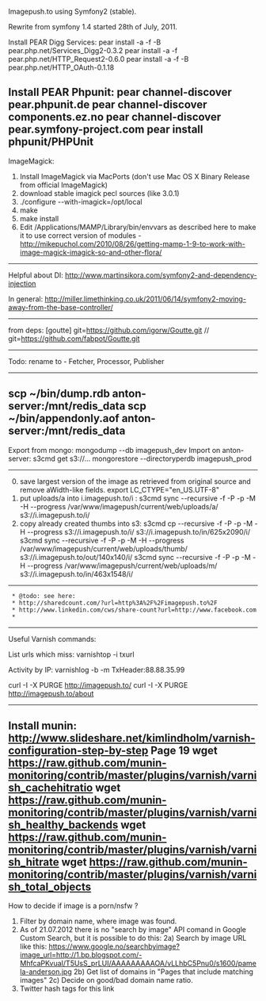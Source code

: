 Imagepush.to using Symfony2 (stable).

Rewrite from symfony 1.4 started 28th of July, 2011.

Install PEAR Digg Services:
pear install -a -f -B pear.php.net/Services_Digg2-0.3.2
pear install -a -f pear.php.net/HTTP_Request2-0.6.0
pear install -a -f -B pear.php.net/HTTP_OAuth-0.1.18

Install PEAR Phpunit:
pear channel-discover pear.phpunit.de
pear channel-discover components.ez.no
pear channel-discover pear.symfony-project.com
pear install phpunit/PHPUnit
---
ImageMagick:
1) Install ImageMagick via MacPorts (don't use Mac OS X Binary Release from official ImageMagick)
2) download stable imagick pecl sources (like 3.0.1)
3) ./configure --with-imagick=/opt/local
4) make
5) make install
6) Edit /Applications/MAMP/Library/bin/envvars as described here to make it to use correct version of modules - http://mikepuchol.com/2010/08/26/getting-mamp-1-9-to-work-with-image-magick-imagick-so-and-other-flora/

---
Helpful about DI:
http://www.martinsikora.com/symfony2-and-dependency-injection

In general:
http://miller.limethinking.co.uk/2011/06/14/symfony2-moving-away-from-the-base-controller/

---
from deps:
[goutte]
    git=https://github.com/igorw/Goutte.git
//    git=https://github.com/fabpot/Goutte.git

---

Todo:
rename to - Fetcher, Processor, Publisher

---
scp ~/bin/dump.rdb anton-server:/mnt/redis_data
scp ~/bin/appendonly.aof anton-server:/mnt/redis_data
---
Export from mongo:
mongodump --db imagepush_dev
Import on anton-server:
s3cmd get s3://...
mongorestore --directoryperdb imagepush_prod

---
0) save largest version of the image as retrieved from original source and remove aWidth-like fields.
export LC_CTYPE="en_US.UTF-8"
1) put uploads/a into i.imagepush.to/i :
s3cmd sync --recursive -f -P -p -M -H --progress /var/www/imagepush/current/web/uploads/a/ s3://i.imagepush.to/i/
2) copy already created thumbs into s3:
s3cmd cp --recursive -f -P -p -M -H --progress s3://i.imagepush.to/i/ s3://i.imagepush.to/in/625x2090/i/
s3cmd sync --recursive -f -P -p -M -H --progress /var/www/imagepush/current/web/uploads/thumb/ s3://i.imagepush.to/out/140x140/i/
s3cmd sync --recursive -f -P -p -M -H --progress /var/www/imagepush/current/web/uploads/m/ s3://i.imagepush.to/in/463x1548/i/

---
     * @todo: see here:
     * http://sharedcount.com/?url=http%3A%2F%2Fimagepush.to%2F
     * http://www.linkedin.com/cws/share-count?url=http://www.facebook.com
     * 

---
Useful Varnish commands:

List urls which miss:
varnishtop -i txurl

Activity by IP:
varnishlog -b -m TxHeader:88.88.35.99

curl -I -X PURGE http://imagepush.to/
curl -I -X PURGE http://imagepush.to/about

---
Install munin:
http://www.slideshare.net/kimlindholm/varnish-configuration-step-by-step
Page 19
wget https://raw.github.com/munin-monitoring/contrib/master/plugins/varnish/varnish_cachehitratio
wget https://raw.github.com/munin-monitoring/contrib/master/plugins/varnish/varnish_healthy_backends
wget https://raw.github.com/munin-monitoring/contrib/master/plugins/varnish/varnish_hitrate
wget https://raw.github.com/munin-monitoring/contrib/master/plugins/varnish/varnish_total_objects
---
How to decide if image is a porn/nsfw ?
1) Filter by domain name, where image was found.
2) As of 21.07.2012 there is no "search by image" API comand in Google Custom Search, but it is possible to do this:
2a) Search by image URL like this:
https://www.google.no/searchbyimage?image_url=http://1.bp.blogspot.com/-MhfcaPKvuaI/T5UsS_prLUI/AAAAAAAAAOA/vLLhbC5Pnu0/s1600/pamela-anderson.jpg
2b) Get list of domains in "Pages that include matching images"
2c) Decide on good/bad domain name ratio.
3) Twitter hash tags for this link